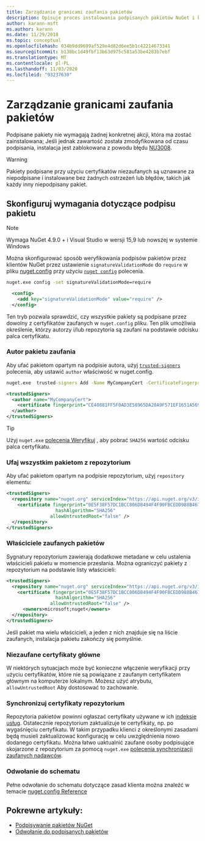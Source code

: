 ```yaml
---
title: Zarządzanie granicami zaufania pakietów
description: Opisuje proces instalowania podpisanych pakietów NuGet i konfigurowania ustawień zaufania sygnatury pakietu.
author: karann-msft
ms.author: karann
ms.date: 11/29/2018
ms.topic: conceptual
ms.openlocfilehash: 034b9dd9699af529e4d82d6ee5b1c42214673341
ms.sourcegitcommit: b138bc1d49fbf13b63d975c581a53be4283b7ebf
ms.translationtype: MT
ms.contentlocale: pl-PL
ms.lasthandoff: 11/03/2020
ms.locfileid: "93237630"
---
```

# <a name="manage-package-trust-boundaries"></a>Zarządzanie granicami zaufania pakietów

Podpisane pakiety nie wymagają żadnej konkretnej akcji, która ma zostać zainstalowana; Jeśli jednak zawartość została zmodyfikowana od czasu podpisania, instalacja jest zablokowana z powodu błędu [NU3008](../reference/errors-and-warnings/NU3008.md).

> [!Warning]
> Pakiety podpisane przy użyciu certyfikatów niezaufanych są uznawane za niepodpisane i instalowane bez żadnych ostrzeżeń lub błędów, takich jak każdy inny niepodpisany pakiet.

## <a name="configure-package-signature-requirements"></a>Skonfiguruj wymagania dotyczące podpisu pakietu

> [!Note]
> Wymaga NuGet 4.9.0 + i Visual Studio w wersji 15,9 lub nowszej w systemie Windows

Można skonfigurować sposób weryfikowania podpisów pakietów przez klientów NuGet przez ustawienie `signatureValidationMode` do `require` w pliku [nuget.config](../reference/nuget-config-file.md) przy użyciu [`nuget config`](../reference/cli-reference/cli-ref-config.md) polecenia.

```cmd
nuget.exe config -set signatureValidationMode=require
```

```xml
  <config>
    <add key="signatureValidationMode" value="require" />
  </config>
```

Ten tryb pozwala sprawdzić, czy wszystkie pakiety są podpisane przez dowolny z certyfikatów zaufanych w `nuget.config` pliku. Ten plik umożliwia określenie, którzy autorzy i/lub repozytoria są zaufani na podstawie odcisku palca certyfikatu.

### <a name="trust-package-author"></a>Autor pakietu zaufania

Aby ufać pakietom opartym na podpisie autora, użyj [`trusted-signers`](../reference/cli-reference/cli-ref-trusted-signers.md) polecenia, aby ustawić `author` właściwość w nuget.config.

```cmd
nuget.exe  trusted-signers Add -Name MyCompanyCert -CertificateFingerprint CE40881FF5F0AD3E58965DA20A9F571EF1651A56933748E1BF1C99E537C4E039 -FingerprintAlgorithm SHA256
```

```xml
<trustedSigners>
  <author name="MyCompanyCert">
    <certificate fingerprint="CE40881FF5F0AD3E58965DA20A9F571EF1651A56933748E1BF1C99E537C4E039" hashAlgorithm="SHA256" allowUntrustedRoot="false" />
  </author>
</trustedSigners>
```

>[!TIP]
>Użyj `nuget.exe` [polecenia Weryfikuj](../reference/cli-reference/cli-ref-verify.md) , aby pobrać `SHA256` wartość odcisku palca certyfikatu.


### <a name="trust-all-packages-from-a-repository"></a>Ufaj wszystkim pakietom z repozytorium

Aby ufać pakietom opartym na podpisie repozytorium, użyj `repository` elementu:

```xml
<trustedSigners>  
  <repository name="nuget.org" serviceIndex="https://api.nuget.org/v3/index.json">
    <certificate fingerprint="0E5F38F57DC1BCC806D8494F4F90FBCEDD988B4676070...." 
                  hashAlgorithm="SHA256" 
                allowUntrustedRoot="false" />
  </repository>
</trustedSigners>
```

### <a name="trust-package-owners"></a>Właściciele zaufanych pakietów

Sygnatury repozytorium zawierają dodatkowe metadane w celu ustalenia właścicieli pakietu w momencie przesłania. Można ograniczyć pakiety z repozytorium na podstawie listy właścicieli:

```xml
<trustedSigners>  
  <repository name="nuget.org" serviceIndex="https://api.nuget.org/v3/index.json">
    <certificate fingerprint="0E5F38F57DC1BCC806D8494F4F90FBCEDD988B4676070...." 
                  hashAlgorithm="SHA256" 
                allowUntrustedRoot="false" />
      <owners>microsoft;nuget</owners>
  </repository>
</trustedSigners>
```

Jeśli pakiet ma wielu właścicieli, a jeden z nich znajduje się na liście zaufanych, instalacja pakietu zakończy się pomyślnie.

### <a name="untrusted-root-certificates"></a>Niezaufane certyfikaty główne

W niektórych sytuacjach może być konieczne włączenie weryfikacji przy użyciu certyfikatów, które nie są powiązane z zaufanym certyfikatem głównym na komputerze lokalnym. Możesz użyć atrybutu, `allowUntrustedRoot` Aby dostosować to zachowanie.

### <a name="sync-repository-certificates"></a>Synchronizuj certyfikaty repozytorium

Repozytoria pakietów powinni ogłaszać certyfikaty używane w ich [indeksie usług](../api/service-index.md). Ostatecznie repozytorium zaktualizuje te certyfikaty, np. po wygaśnięciu certyfikatu. W takim przypadku klienci z określonymi zasadami będą musieli zaktualizować konfigurację w celu uwzględnienia nowo dodanego certyfikatu. Można łatwo uaktualnić zaufane osoby podpisujące skojarzone z repozytorium za pomocą `nuget.exe` [polecenia synchronizacji zaufanych nadawców](../reference/cli-reference/cli-ref-trusted-signers.md#nuget-trusted-signers-sync--name-name).

### <a name="schema-reference"></a>Odwołanie do schematu

Pełne odwołanie do schematu dotyczące zasad klienta można znaleźć w temacie [nuget.config Reference](../reference/nuget-config-file.md#trustedsigners-section)

## <a name="related-articles"></a>Pokrewne artykuły:

- [Podpisywanie pakietów NuGet](../create-packages/Sign-a-Package.md)
- [Odwołanie do podpisanych pakietów](../reference/Signed-Packages-Reference.md)
